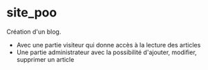# site_poo
Création d'un blog.
- Avec une partie visiteur qui donne accès à la lecture des articles
- Une partie administrateur avec la possibilité d'ajouter, modifier, supprimer un article

